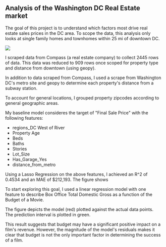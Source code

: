 ## Analysis of the Washington DC Real Estate market

The goal of this project is to understand which factors most drive real estate sales prices in the DC area. To scope the data, this analysis only looks at single family homes and townhomes within 25 mi of downtown DC. 

![](mvp_figure.png)

I scraped data from Compass (a real estate company) to collect 2445 rows of data. This data was reduced to 909 rows once scoped for property type and distance from downtown (using geopy).

In addition to data scraped from Compass, I used a scrape from Washington DC's metro site and geopy to determine each property's distance from a subway station. 

To account for general locations, I grouped property zipcodes according to general geographic areas. 

My baseline model consideres the target of "Final Sale Price" with the following features:
- regions_DC West of River
- Property Age
- Beds
- Baths
- Stories
- Lot_Size
- Has_Garage_Yes
- distance_from_metro

Using a Lasso Regression on the above features, I achieved an R^2 of 0.4534 and an MAE of $212,193. The figure shows

To start exploring this goal, I used a linear regression model with one feature to describe Box Office Total Domestic Gross as a function of the Budget of a Movie.

The figure depicts the model (red) plotted against the actual data points. The prediction interval is plotted in green.

This result suggests that budget may have a significant positive impact on a film's revenue. However, the magnitude of the model's residuals makes it clear that budget is not the only important factor in determining the success of a film.
